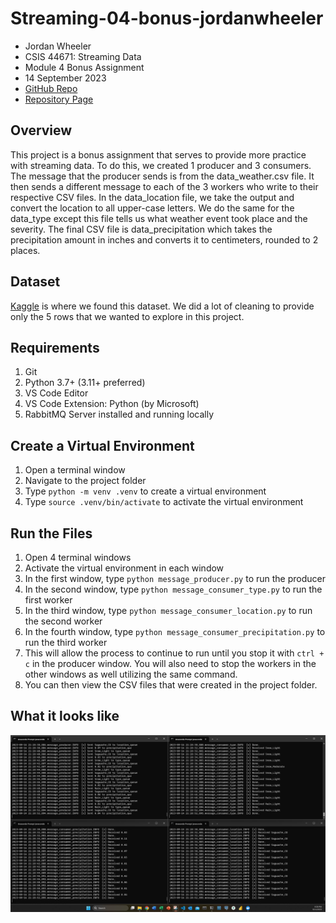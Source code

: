 # Streaming-04-bonus-jordanwheeler

- Jordan Wheeler
- CSIS 44671: Streaming Data
- Module 4 Bonus Assignment
- 14 September 2023
- [GitHub Repo](https://github.com/jordanwheeler7/streaming-04-bonus-jordanwheeler)
- [Repository Page](https://jordanwheeler7.github.io/streaming-04-bonus-jordanwheeler/)

## Overview

This project is a bonus assignment that serves to provide more practice with streaming data. To do this, we created 1 producer and 3 consumers. The message that the producer sends is from the data_weather.csv file. It then sends a different message to each of the 3 workers who write to their respective CSV files. In the data_location file, we take the output and convert the location to all upper-case letters. We do the same for the data_type except this file tells us what weather event took place and the severity. The final CSV file is data_precipitation which takes the precipitation amount in inches and converts it to centimeters, rounded to 2 places.

## Dataset
[Kaggle](https://www.kaggle.com/datasets/sobhanmoosavi/us-weather-events) is where we found this dataset. We did a lot of cleaning to provide only the 5 rows that we wanted to explore in this project.

## Requirements
1. Git
1. Python 3.7+ (3.11+ preferred)
1. VS Code Editor
1. VS Code Extension: Python (by Microsoft)
1. RabbitMQ Server installed and running locally

## Create a Virtual Environment
1. Open a terminal window
1. Navigate to the project folder
1. Type `python -m venv .venv` to create a virtual environment
1. Type `source .venv/bin/activate` to activate the virtual environment

## Run the Files
1. Open 4 terminal windows
2. Activate the virtual environment in each window
3. In the first window, type `python message_producer.py` to run the producer
4. In the second window, type `python message_consumer_type.py` to run the first worker
5. In the third window, type `python message_consumer_location.py` to run the second worker
6. In the fourth window, type `python message_consumer_precipitation.py` to run the third worker
7. This will allow the process to continue to run until you stop it with `ctrl + c` in the producer window. You will also need to stop the workers in the other windows as well utilizing the same command.
8. You can then view the CSV files that were created in the project folder.

## What it looks like
![terminal](terminal.png)
